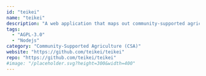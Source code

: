 ```yaml
---
id: "teikei"
name: "teikei"
description: "A web application that maps out community-supported agriculture based on crowdsourced data."
tags:
  - "AGPL-3.0"
  - "Nodejs"
category: "Community-Supported Agriculture (CSA)"
website: "https://github.com/teikei/teikei"
repo: "https://github.com/teikei/teikei"
#image: "/placeholder.svg?height=300&width=400"
---
```


